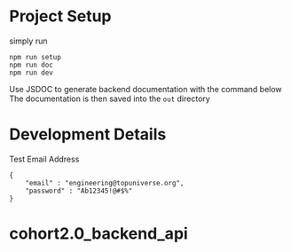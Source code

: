 # Project Setup

simply run 
```
npm run setup
npm run doc
npm run dev
```

Use JSDOC to generate backend documentation with the command below
The documentation is then saved into the `out` directory

# Development Details

Test Email Address
```
{
    "email" : "engineering@topuniverse.org",
    "password" : "Ab12345!@#$%" 
}
```
# cohort2.0_backend_api
